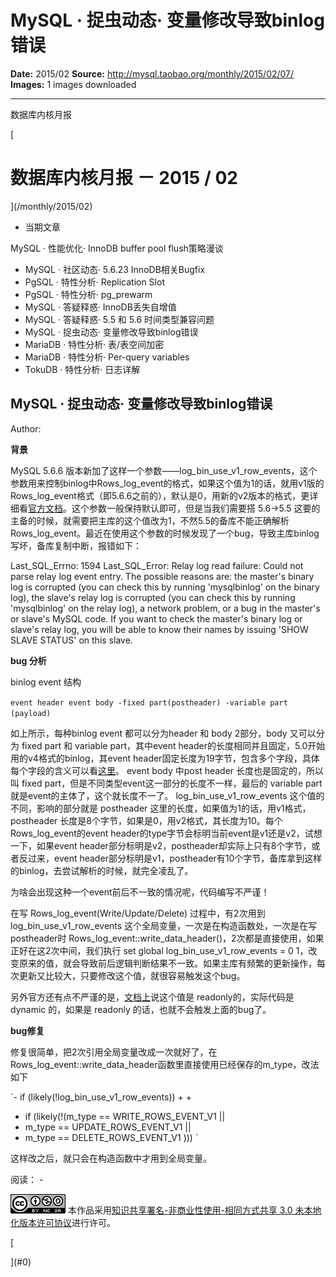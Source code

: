 # MySQL · 捉虫动态· 变量修改导致binlog错误

**Date:** 2015/02
**Source:** http://mysql.taobao.org/monthly/2015/02/07/
**Images:** 1 images downloaded

---

数据库内核月报

 [
 # 数据库内核月报 － 2015 / 02
 ](/monthly/2015/02)

 * 当期文章

 MySQL · 性能优化· InnoDB buffer pool flush策略漫谈
* MySQL · 社区动态· 5.6.23 InnoDB相关Bugfix
* PgSQL · 特性分析· Replication Slot
* PgSQL · 特性分析· pg_prewarm
* MySQL · 答疑释惑· InnoDB丢失自增值
* MySQL · 答疑释惑· 5.5 和 5.6 时间类型兼容问题
* MySQL · 捉虫动态· 变量修改导致binlog错误
* MariaDB · 特性分析· 表/表空间加密
* MariaDB · 特性分析· Per-query variables
* TokuDB · 特性分析· 日志详解

 ## MySQL · 捉虫动态· 变量修改导致binlog错误 
 Author: 

 **背景**

MySQL 5.6.6 版本新加了这样一个参数——log_bin_use_v1_row_events，这个参数用来控制binlog中Rows_log_event的格式，如果这个值为1的话，就用v1版的Rows_log_event格式（即5.6.6之前的），默认是0，用新的v2版本的格式，更详细看[官方文档](http://dev.mysql.com/doc/refman/5.6/en/replication-options-binary-log.html#sysvar_log_bin_use_v1_row_events)。这个参数一般保持默认即可，但是当我们需要搭 5.6->5.5 这要的主备的时候，就需要把主库的这个值改为1，不然5.5的备库不能正确解析Rows_log_event。最近在使用这个参数的时候发现了一个bug，导致主库binlog写坏，备库复制中断，报错如下：

Last_SQL_Errno: 1594 Last_SQL_Error: Relay log read failure: Could not parse relay log event entry. The possible reasons are: the master's binary log is corrupted (you can check this by running 'mysqlbinlog' on the binary log), the slave's relay log is corrupted (you can check this by running 'mysqlbinlog' on the relay log), a network problem, or a bug in the master's or slave's MySQL code. If you want to check the master's binary log or slave's relay log, you will be able to know their names by issuing 'SHOW SLAVE STATUS' on this slave.

**bug 分析**

binlog event 结构

`event header
event body
-fixed part(postheader)
-variable part (payload)
`

如上所示，每种binlog event 都可以分为header 和 body 2部分，body 又可以分为 fixed part 和 variable part，其中event header的长度相同并且固定，5.0开始用的v4格式的binlog，其event header固定长度为19字节，包含多个字段，具体每个字段的含义可以看[这里](http://dev.mysql.com/doc/internals/en/event-structure.html)。 event body 中post header 长度也是固定的，所以叫 fixed part，但是不同类型event这一部分的长度不一样，最后的 variable part 就是event的主体了，这个就长度不一了。 log_bin_use_v1_row_events 这个值的不同，影响的部分就是 postheader 这里的长度，如果值为1的话，用v1格式，postheader 长度是8个字节，如果是0，用v2格式，其长度为10。每个Rows_log_event的event header的type字节会标明当前event是v1还是v2，试想一下，如果event header部分标明是v2，postheader却实际上只有8个字节，或者反过来，event header部分标明是v1，postheader有10个字节，备库拿到这样的binlog，去尝试解析的时候，就完全凌乱了。

为啥会出现这种一个event前后不一致的情况呢，代码编写不严谨！

 在写 Rows_log_event(Write/Update/Delete) 过程中，有2次用到 log_bin_use_v1_row_events 这个全局变量，一次是在构造函数处，一次是在写postheader时 Rows_log_event::write_data_header()，2次都是直接使用，如果正好在这2次中间，我们执行 set global log_bin_use_v1_row_events = 0
 1，改变原来的值，就会导致前后逻辑判断结果不一致。如果主库有频繁的更新操作，每次更新又比较大，只要修改这个值，就很容易触发这个bug。

另外官方还有点不严谨的是，[文档上](http://dev.mysql.com/doc/refman/5.6/en/replication-options-binary-log.html#sysvar_log_bin_use_v1_row_events)说这个值是 readonly的，实际代码是dynamic 的，如果是 readonly 的话，也就不会触发上面的bug了。

**bug修复**

修复很简单，把2次引用全局变量改成一次就好了，在Rows_log_event::write_data_header函数里直接使用已经保存的m_type，改法如下

`- if (likely(!log_bin_use_v1_row_events))
+
+
+ if (likely(!(m_type == WRITE_ROWS_EVENT_V1 ||
+ m_type == UPDATE_ROWS_EVENT_V1 ||
+ m_type == DELETE_ROWS_EVENT_V1 )))
`

这样改之后，就只会在构造函数中才用到全局变量。

 阅读： - 

[![知识共享许可协议](.img/8232d49bd3e9_88x31.png)](http://creativecommons.org/licenses/by-nc-sa/3.0/)
本作品采用[知识共享署名-非商业性使用-相同方式共享 3.0 未本地化版本许可协议](http://creativecommons.org/licenses/by-nc-sa/3.0/)进行许可。

 [

 ](#0)